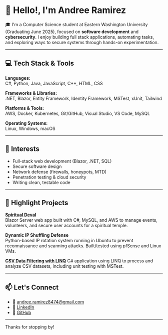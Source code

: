 # 👋 Hello!, I'm Andree Ramirez

🎓 I'm a Computer Science student at Eastern Washington University (Graduating June 2025), focused on **software development** and **cybersecurity**. I enjoy building full stack applications, automating tasks, and exploring ways to secure systems through hands-on experimentation.

---

## 💻 Tech Stack & Tools

**Languages:**  
C#, Python, Java, JavaScript, C++, HTML, CSS  

**Frameworks & Libraries:**  
.NET, Blazor, Entity Framework, Identity Framework, MSTest, xUnit, Tailwind 

**Platforms & Tools:**  
AWS, Docker, Kubernetes, Git/GitHub, Visual Studio, VS Code, MySQL  

**Operating Systems:**  
Linux, Windows, macOS

---

## 🔐 Interests

- Full-stack web development (Blazor, .NET, SQL)
- Secure software design
- Network defense (firewalls, honeypots, MTD)
- Penetration testing & cloud security
- Writing clean, testable code

---

## 🚀 Highlight Projects

[**Spiritual Deval**](https://github.com/Sanmeet-EWU/cscd-488-490-project-spiritual-deval)  
Blazor Server web app built with C#, MySQL, and AWS to manage events, volunteers, and secure user accounts for a spiritual temple.

**Dynamic IP Shuffling Defense**  
Python-based IP rotation system running in Ubuntu to prevent reconnaissance and scanning attacks. Built/tested using pfSense and Linux VMs.

[**CSV Data Filtering with LINQ**](https://github.com/Aramirez61/EWU-CSCD371-2024-Winter/tree/LINQ_DATA_FILTERING)
C# application using LINQ to process and analyze CSV datasets, including unit testing with MSTest.

---

## 📫 Let's Connect

- 📧 andree.ramirez8474@gmail.com  
- 🔗 [LinkedIn](https://linkedin.com/in/andree-ramirez61)  
- 💼 [GitHub](https://github.com/Aramirez61)

---

Thanks for stopping by!
